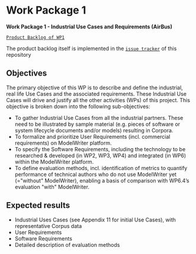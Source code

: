 Work Package 1 
===
**Work Package 1  - Industrial Use Cases and Requirements (AirBus)**

[`Product Backlog of WP1`](https://waffle.io/ModelWriter/WP1)

The product backlog itself is implemented in the [`issue tracker`](https://github.com/modelwriter/wp1/issues) of this repository

Objectives
---

The primary objective of this WP is to describe and define the industrial, real life Use Cases and the associated requirements. These Industrial Use Cases will drive and justify all the other activities (WPs) of this project. This objective is broken down into the following sub-objectives:
 * To gather Industrial Use Cases from all the industrial partners. These need to be illustrated by sample material (e.g. pieces of software or system lifecycle documents and/or models) resulting in Corpora.
 * To formalize and prioritize User Requirements (incl. commercial requirements) on ModelWriter platform.
 * To specify the Software Requirements, including the technology to be researched & developed (in WP2, WP3, WP4) and integrated (in WP6) within the ModelWriter platform.
 * To define evaluation methods, incl. identification of metrics to quantify performance of technical authors who do not use ModelWriter yet (="without" ModelWriter), enabling a basis of comparison with WP6.4’s evaluation "with" ModelWriter.

Expected results
---

 * Industrial Uses Cases (see Appendix 11 for initial Use Cases), with representative Corpus data
 * User Requirements
 * Software Requirements
 * Detailed description of evaluation methods

